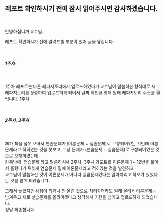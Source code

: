 <h2>레포트 확인하시기 전에 잠시 읽어주시면 감사하겠습니다.</h2>
<br>
<p>안녕하십니까 교수님.</p>
<p>레포트 확인하시기 전에 알려드릴 부분이 있어 글을 남깁니다.</p>
<br>
<h5>1주차</h5>
<br>
<p>1주차 레포트는 다른 레파지토리에서 업로드하였다가 교수님이 말씀하신 형식대로 새 레파지토리를 생성하여 업로드하게 되어서 날짜 확인을 위해 원래 레파지토리 주소를 올립니다. <a href="https://github.com/alsrl441/java.github.io" target="_">1주차</a></p>
<br>
<h5>2주차, 3주차</h5>
<br>
<p>제가 책을 잘못 보아서 연습문제가 (이론문제 + 실습문제)로 구성되어있는 것인데 이론문제라고 적혀있는 것을 못보고, 그냥 문제가 (연습문제 + 실습문제)로 구성되어있는 것으로 오해하였는데<br>
카톡방에 '연습문제'라고 말씀하셔서 2주차, 3주차 레포트를 이론문제 1 ~ 12번을 풀어서 올렸다가 뒤늦게 연습문제 밑에 이론문제라고 적혀있는 것을 발견하고<br>
교수님이 말씀하신 것이 이론문제가 아니라 실습문제였다는 알아차리고 착오가 있었다는 것을 알게 되었습니다.</p>
<p>그래서 늦었지만 감점이 되거나 안 올린 것으로 처리되더라도 원래 올려둔 이론문제는 남겨두고 새로 실습문제를 올려야겠다고 생각해서 기한을 넘기고 업로드하게 되었습니다.<br>
정말 죄송합니다.</p>
<br>
